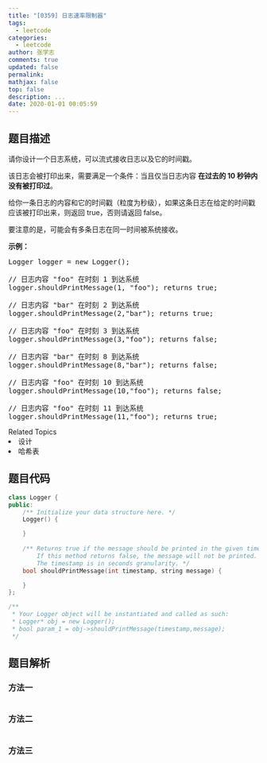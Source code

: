 ```yaml
---
title: "[0359] 日志速率限制器"
tags:
  - leetcode
categories:
  - leetcode
author: 张学志
comments: true
updated: false
permalink:
mathjax: false
top: false
description: ...
date: 2020-01-01 00:05:59
---
```


## 题目描述

<p>请你设计一个日志系统，可以流式接收日志以及它的时间戳。</p>

<p>该日志会被打印出来，需要满足一个条件：当且仅当日志内容&nbsp;<strong>在过去的 10 秒钟内没有被打印过</strong>。</p>

<p>给你一条日志的内容和它的时间戳（粒度为秒级），如果这条日志在给定的时间戳应该被打印出来，则返回&nbsp;true，否则请返回&nbsp;false。</p>

<p>要注意的是，可能会有多条日志在同一时间被系统接收。</p>

<p><strong>示例：</strong></p>

<pre>Logger logger = new Logger();

// 日志内容 &quot;foo&quot; 在时刻 1 到达系统
logger.shouldPrintMessage(1, &quot;foo&quot;); returns true; 

// 日志内容 &quot;bar&quot; 在时刻 2 到达系统
logger.shouldPrintMessage(2,&quot;bar&quot;); returns true;

// 日志内容 &quot;foo&quot; 在时刻 3 到达系统
logger.shouldPrintMessage(3,&quot;foo&quot;); returns false;

// 日志内容 &quot;bar&quot; 在时刻 8 到达系统
logger.shouldPrintMessage(8,&quot;bar&quot;); returns false;

// 日志内容 &quot;foo&quot; 在时刻 10 到达系统
logger.shouldPrintMessage(10,&quot;foo&quot;); returns false;

// 日志内容 &quot;foo&quot; 在时刻 11 到达系统
logger.shouldPrintMessage(11,&quot;foo&quot;); returns true;
</pre>
<div><div>Related Topics</div><div><li>设计</li><li>哈希表</li></div></div>

## 题目代码

```cpp
class Logger {
public:
    /** Initialize your data structure here. */
    Logger() {

    }
    
    /** Returns true if the message should be printed in the given timestamp, otherwise returns false.
        If this method returns false, the message will not be printed.
        The timestamp is in seconds granularity. */
    bool shouldPrintMessage(int timestamp, string message) {

    }
};

/**
 * Your Logger object will be instantiated and called as such:
 * Logger* obj = new Logger();
 * bool param_1 = obj->shouldPrintMessage(timestamp,message);
 */
```

## 题目解析

### 方法一

```cpp

```

### 方法二

```cpp

```

### 方法三

```cpp

```


